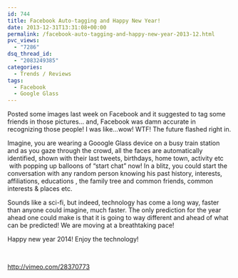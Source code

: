 ```yaml
---
id: 744
title: Facebook Auto-tagging and Happy New Year!
date: 2013-12-31T13:31:08+00:00
permalink: /facebook-auto-tagging-and-happy-new-year-2013-12.html
pvc_views:
  - "7286"
dsq_thread_id:
  - "2083249385"
categories:
  - Trends / Reviews
tags:
  - Facebook
  - Google Glass
---
```

Posted some images last week on Facebook and it suggested to tag some friends in those pictures&#8230; and, Facebook was damn accurate in recognizing those people! I was like&#8230;wow! WTF! The future flashed right in.

Imagine, you are wearing a Gooogle Glass device on a busy train station and as you gaze through the crowd, all the faces are automatically identified, shown with their last tweets, birthdays, home town, activity etc  with popping up balloons of &#8220;start chat&#8221; now! In a blitz, you could start the conversation with any random person knowing his past history, interests, affiliations, educations , the family tree and common friends, common interests & places etc.

Sounds like a sci-fi, but indeed, technology has come a long way, faster than anyone could imagine, much faster. The only prediction for the year ahead one could make is that it is going to way different and ahead of what can be predicted! We are moving at a breathtaking pace!

Happy new year 2014! Enjoy the technology!

&nbsp;

<a href="http://vimeo.com/28370773" target="_blank">http://vimeo.com/28370773</a>

&nbsp;

&nbsp;
